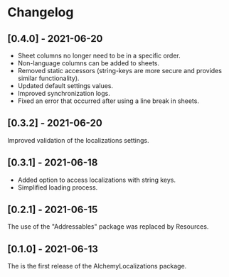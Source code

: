 # Changelog

## [0.4.0] - 2021-06-20
* Sheet columns no longer need to be in a specific order.
* Non-language columns can be added to sheets.
* Removed static accessors (string-keys are more secure and provides similar functionality).
* Updated default settings values.
* Improved synchronization logs.
* Fixed an error that occurred after using a line break in sheets.

## [0.3.2] - 2021-06-20
Improved validation of the localizations settings.

## [0.3.1] - 2021-06-18
* Added option to access localizations with string keys. 
* Simplified loading process.

## [0.2.1] - 2021-06-15
The use of the "Addressables" package was replaced by Resources.

## [0.1.0] - 2021-06-13
The is the first release of the AlchemyLocalizations package.